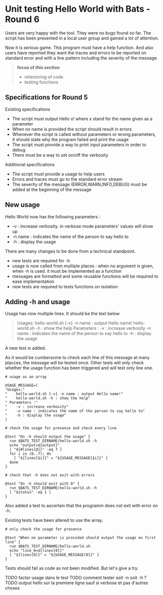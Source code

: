# Unit testing Hello World with Bats - Round 6


Users are very happy with the tool. They were no bugs found so far. The script has been presented in a local user group and gained a lot of attention.

Now it is serious game. This program must have a help function. And also users have reported they want the traces and errors to be reported on standard error and with a line pattern including the severity of the message.


> **focus of this section**
>
> - refactoring of code
> - testing functions

## Specifications for Round 5

Existing specifications

- The script must output Hello x! where x stand for the name given as a parameter
- When no name is provided the script should result in errors
- Whenever the script is called without parameters or wrong parameters, it should state why the program failed and print the usage
- The script must provide a way to print input parameters in order to debug
- There must be a way to set on/off the verbosity


Additional specifications

- The script must provide a usage to help users
- Errors and traces must go to the standard error stream
- The severity of the message (ERROR,WARN,INFO,DEBUG) must be added at the beginning of the message

## New usage

Hello World now has the following parameters :

 - -v : increase verbosity. in verbose mode  parameters' values will show up
 - -n name : indicates the name of the person to say hello to
 - -h : display the usage

There are many changes to be done from a technical standpoint.

- new tests are required for  -h
- usage is now called from multiple places : when no argument is given, when -h is used. it must be implemented as a function
- messages are formatted and some reusable functions will be required to ease implementation
- new tests are required to tests functions on isolation


## Adding -h and usage

Usage has now multiple lines. It should be the text below


> Usages:
>    hello-world.sh [-v] -n name : output Hello name!
>    hello-world.sh -h : show the help
> Parameters :
>    -v : increase verbosity
>    -n name : indicates the name of the person to say hello to
>    -h : display the usage

A new test is added.

As it would be cumbersome to check each line of this message at many placces, the message will be tested once. Other tests will only check whether the usage function has been triggered and will test only line one.


```
# usage as an array

USAGE_MESSAGE=(
"Usages:"
"    hello-world.sh [-v] -n name : output Hello name!"
"    hello-world.sh -h : show the help"
" Parameters :"
"    -v : increase verbosity"
"    -n name : indicates the name of the person to say hello to"
"    -h : display the usage"
)

# check the usage for presence and check every line

@test "On -h should output the usage" {
  run $BATS_TEST_DIRNAME/hello-world.sh -h
  echo "output=${output}"
  [ "${#lines[@]}" -eq 7 ]
  for i in (0..7); do
    [ "${lines[$i]}" = "${USAGE_MESSAGE[$i]}" ]
  done
}

# check that -h does not exit with errors

@test "On -h should exit with 0" {
  run $BATS_TEST_DIRNAME/hello-world.sh -h
  [ "$status" -eq 1 ]
}
````

Also added a test to ascertain that the programm does not exit with error on -h.

Existing tests have been altered to use the array.

```
# only check the usage for presence

@test "When no parameter is provided should output the usage on first line" {
  run $BATS_TEST_DIRNAME/hello-world.sh
  echo "line_0=${lines[0]}"
  [ "${lines[0]}" = "${USAGE_MESSAGE[0]}" ]
}
```

Tests should fail as code as not been modified. But let's give a try.



TODO factor usage dans le test
TODO comment tester soit -n soit -h ?
TODO output hello sur la premiere ligne sauf si verbose et pas d'autres choses



